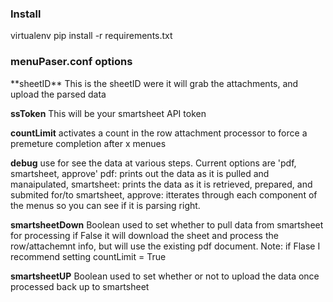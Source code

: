 <h3>Install</h3>
  virtualenv <env>
  pip install -r requirements.txt

<h3>menuPaser.conf options</h3>
  **sheetID**
      This is the sheetID were it will grab the attachments, and upload the parsed data
  
  **ssToken**
      This will be your smartsheet API token
  
  **countLimit**
      activates a count in the row attachment processor to force a premeture completion after x menues
  
  **debug**
      use for see the data at various steps.
      Current options are 'pdf, smartsheet, approve'
        pdf: prints out the data as it is pulled and manaipulated,
        smartsheet: prints the data as it is retrieved, prepared, and submited for/to smartsheet,
        approve: itterates through each component of the menus so you can see if it is parsing right.
  
  **smartsheetDown**
      Boolean used to set whether to pull data from smartsheet for processing
      if False it will download the sheet and process the row/attachemnt info, but will use the existing pdf document.
      Note: if Flase I recommend setting countLimit = True
  
  **smartsheetUP**
      Boolean used to set whether or not to upload the data once processed back up to smartsheet
